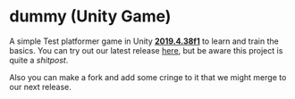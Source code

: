 # dummy **(Unity Game)**

A simple Test platformer game in Unity [**2019.4.38f1**](https://unity3d.com/get-unity/download/archive) to learn and train the basics.
You can try out our latest release [here](https://github.com/PatderCoole/dummy/releases), but be aware this project is quite a *shitpost*.

Also you can make a fork and add some cringe to it that we might merge to our next release.
